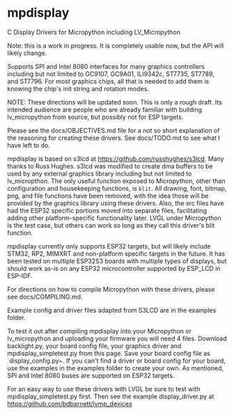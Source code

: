 # mpdisplay
C Display Drivers for Micropython including LV_Micropython

Note: this is a work in progress.  It is completely usable now, but the API will likely change.

Supports SPI and Intel 8080 interfaces for many graphics controllers including but not limited to GC9107, GC9A01, ILI9342c, ST7735, ST7789, and ST7796.  For most graphics chips, all that is needed to add them is knowing the chip's init string and rotation modes.

NOTE:  These directions will be updated soon.  This is only a rough draft.  Its intended audience are people who are already familiar with building lv_micropython from source, but possibly not for ESP targets.

Please see the docs/OBJECTIVES.md file for a not so short explanation of the reasoning for creating these drivers.  See docs/TODO.md to see what I have left to do.

mpdisplay is based on s3lcd at https://github.com/russhughes/s3lcd.  Many thanks to Russ Hughes.  s3lcd was modified to create dma buffers to be used by any external graphics library including but not limited to lv_micropthon.  The only useful function exposed to Micropython, other than configuration and housekeeping functions, is `blit`.  All drawing, font, bitmap, png, and file functions have been removed, with the idea those will be provided by the graphics library using these drivers.  Also, the src files have had the ESP32 specific portions moved into separate files, facilitating adding other platform-specific functionality later.  LVGL under Micropython is the test case, but others can work so long as they call this driver's blit function.

mpdisplay currently only supports ESP32 targets, but will likely include STM32, RP2, MIMXRT and non-platform specific targets in the future.  It has been tested on multiple ESP32S3 boards with multiple types of displays, but should work as-is on any ESP32 microcontroller supported by ESP_LCD in ESP-IDF.

For directions on how to compile Micropython with these drivers, please see docs/COMPILING.md.

Example config and driver files adapted from S3LCD are in the examples folder.

To test it out after compiling mpdisplay into your Micropython or lv_micropython and uploading your firmware you will need 4 files.  Download backlight.py, your board config file, your graphics driver and mpdisplay_simpletest.py from this page.  Save your board config file as `display_config.py~.  If you can't find a driver or board config for your board, use the examples in the examples folder to create your own.  As mentioned, SPI and Intel 8080 buses are supported on ESP32 targets.

For an easy way to use these drivers with LVGL be sure to test with mpdisplay_simpletest.py first.  Then see the example display_driver.py at https://github.com/bdbarnett/lvmp_devices
